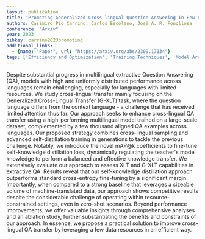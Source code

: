 ```yaml
---
layout: publication
title: 'Promoting Generalized Cross-lingual Question Answering In Few-resource Scenarios Via Self-knowledge Distillation'
authors: Casimiro Pio Carrino, Carlos Escolano, José A. R. Fonollosa
conference: "Arxiv"
year: 2023
bibkey: carrino2023promoting
additional_links:
  - {name: "Paper", url: "https://arxiv.org/abs/2309.17134"}
tags: ['Efficiency and Optimization', 'Training Techniques', 'Model Architecture', 'RAG', 'Distillation', 'Pretraining Methods', 'Fine-Tuning', 'Applications', 'Attention Mechanism']
---
```

Despite substantial progress in multilingual extractive Question Answering
(QA), models with high and uniformly distributed performance across languages
remain challenging, especially for languages with limited resources. We study
cross-lingual transfer mainly focusing on the Generalized Cross-Lingual
Transfer (G-XLT) task, where the question language differs from the context
language - a challenge that has received limited attention thus far. Our
approach seeks to enhance cross-lingual QA transfer using a high-performing
multilingual model trained on a large-scale dataset, complemented by a few
thousand aligned QA examples across languages. Our proposed strategy combines
cross-lingual sampling and advanced self-distillation training in generations
to tackle the previous challenge. Notably, we introduce the novel mAP@k
coefficients to fine-tune self-knowledge distillation loss, dynamically
regulating the teacher's model knowledge to perform a balanced and effective
knowledge transfer. We extensively evaluate our approach to assess XLT and
G-XLT capabilities in extractive QA. Results reveal that our self-knowledge
distillation approach outperforms standard cross-entropy fine-tuning by a
significant margin. Importantly, when compared to a strong baseline that
leverages a sizeable volume of machine-translated data, our approach shows
competitive results despite the considerable challenge of operating within
resource-constrained settings, even in zero-shot scenarios. Beyond performance
improvements, we offer valuable insights through comprehensive analyses and an
ablation study, further substantiating the benefits and constraints of our
approach. In essence, we propose a practical solution to improve cross-lingual
QA transfer by leveraging a few data resources in an efficient way.
